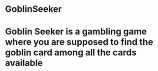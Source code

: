 # GoblinSeeker

# Goblin Seeker is a gambling game where you are supposed to find the goblin card among all the cards available
